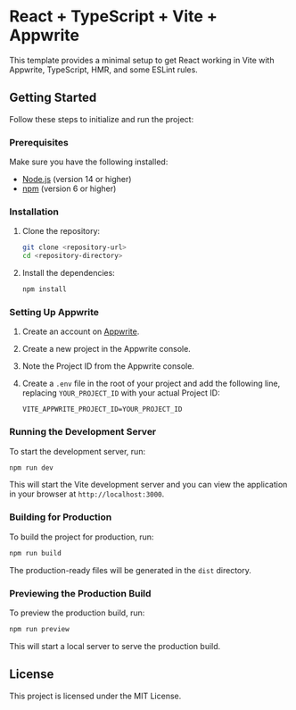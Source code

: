 # React + TypeScript + Vite + Appwrite

This template provides a minimal setup to get React working in Vite with Appwrite, TypeScript, HMR, and some ESLint rules.

## Getting Started

Follow these steps to initialize and run the project:

### Prerequisites

Make sure you have the following installed:

- [Node.js](https://nodejs.org/) (version 14 or higher)
- [npm](https://www.npmjs.com/) (version 6 or higher)

### Installation

1. Clone the repository:

   ```sh
   git clone <repository-url>
   cd <repository-directory>
   ```

2. Install the dependencies:

   ```sh
   npm install
   ```

### Setting Up Appwrite

1. Create an account on [Appwrite](https://appwrite.io/).
2. Create a new project in the Appwrite console.
3. Note the Project ID from the Appwrite console.
4. Create a `.env` file in the root of your project and add the following line, replacing `YOUR_PROJECT_ID` with your actual Project ID:

   ```properties
   VITE_APPWRITE_PROJECT_ID=YOUR_PROJECT_ID
   ```

### Running the Development Server

To start the development server, run:

```sh
npm run dev
```

This will start the Vite development server and you can view the application in your browser at `http://localhost:3000`.

### Building for Production

To build the project for production, run:

```sh
npm run build
```

The production-ready files will be generated in the `dist` directory.

### Previewing the Production Build

To preview the production build, run:

```sh
npm run preview
```

This will start a local server to serve the production build.

## License

This project is licensed under the MIT License.
